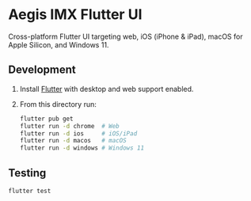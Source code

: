 # Aegis IMX Flutter UI

Cross-platform Flutter UI targeting web, iOS (iPhone & iPad), macOS for Apple Silicon, and Windows 11.

## Development

1. Install [Flutter](https://flutter.dev/docs/get-started/install) with desktop and web support enabled.
2. From this directory run:

   ```bash
   flutter pub get
   flutter run -d chrome  # Web
   flutter run -d ios     # iOS/iPad
   flutter run -d macos   # macOS
   flutter run -d windows # Windows 11
   ```

## Testing

```bash
flutter test
```
